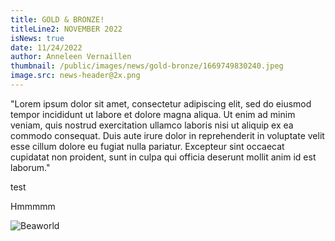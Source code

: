 ```yaml
---
title: GOLD & BRONZE!
titleLine2: NOVEMBER 2022
isNews: true
date: 11/24/2022
author: Anneleen Vernaillen
thumbnail: /public/images/news/gold-bronze/1669749830240.jpeg
image.src: news-header@2x.png
---
```


<div class="col-left">
<p>"Lorem ipsum dolor sit amet, consectetur adipiscing elit, sed do eiusmod tempor incididunt ut labore et dolore magna aliqua. Ut enim ad minim veniam, quis nostrud exercitation ullamco laboris nisi ut aliquip ex ea commodo consequat. Duis aute irure dolor in reprehenderit in voluptate velit esse cillum dolore eu fugiat nulla pariatur. Excepteur sint occaecat cupidatat non proident, sunt in culpa qui officia deserunt mollit anim id est laborum."</p>
</div>
<div class="col-right">
<p>t﻿est

H﻿mmmmm

![](/images/1669749830240.jpeg "Beaworld")</p>
</div>
<div class="col-clear"></div>